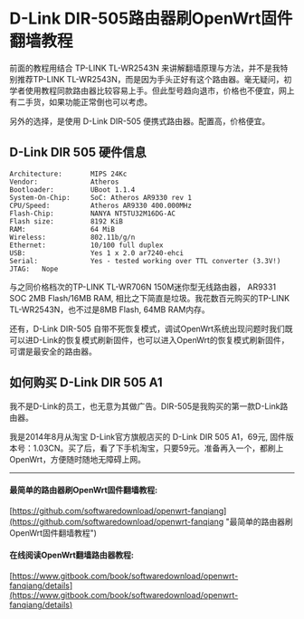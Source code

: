 ﻿# D-Link DIR-505路由器刷OpenWrt固件翻墙教程

前面的教程用结合 TP-LINK TL-WR2543N 来讲解翻墙原理与方法，并不是我特别推荐TP-LINK TL-WR2543N，而是因为手头正好有这个路由器。毫无疑问，初学者使用教程同款路由器比较容易上手。但此型号趋向退市，价格也不便宜，网上有二手货，如果功能正常倒也可以考虑。

另外的选择，是使用 D-Link DIR-505 便携式路由器。配置高，价格便宜。

## D-Link DIR 505 硬件信息

	Architecture:		MIPS 24Kc
	Vendor:				Atheros
	Bootloader:			UBoot 1.1.4
	System-On-Chip: 	SoC: Atheros AR9330 rev 1
	CPU/Speed:			Atheros AR9330 400.000MHz
	Flash-Chip:			NANYA NT5TU32M16DG-AC
	Flash size:			8192 KiB
	RAM:				64 MiB
	Wireless:			802.11b/g/n
	Ethernet:			10/100 full duplex
	USB:				Yes 1 x 2.0 ar7240-ehci
	Serial:				Yes - tested working over TTL converter (3.3V!)
	JTAG: 	Nope 


与之同价格档次的TP-LINK TL-WR706N 150M迷你型无线路由器，	AR9331 SOC 2MB Flash/16MB RAM, 相比之下简直是垃圾。我花数百元购买的TP-LINK TL-WR2543N，也不过是8MB Flash, 64MB RAM内存。

还有，D-Link DIR-505 自带不死恢复模式，调试OpenWrt系统出现问题时我们既可以进D-Link的恢复模式刷新固件，也可以进入OpenWrt的恢复模式刷新固件，可谓是最安全的路由器。

## 如何购买 D-Link DIR 505 A1

我不是D-Link的员工，也无意为其做广告。DIR-505是我购买的第一款D-Link路由器。

我是2014年8月从淘宝 D-Link官方旗舰店买的 D-Link DIR 505 A1，69元, 固件版本号：1.03CN。买了后，看了下手机淘宝，只要59元。准备再入一个，都刷上OpenWrt，方便随时随地无障碍上网。

---

#### 最简单的路由器刷OpenWrt固件翻墙教程:
[https://github.com/softwaredownload/openwrt-fanqiang](https://github.com/softwaredownload/openwrt-fanqiang "最简单的路由器刷OpenWrt固件翻墙教程")

#### 在线阅读OpenWrt翻墙路由器教程:
[https://www.gitbook.com/book/softwaredownload/openwrt-fanqiang/details](https://www.gitbook.com/book/softwaredownload/openwrt-fanqiang/details)
